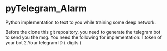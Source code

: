 # pyTelegram_Alarm
Python implementation to text to you while training some deep network.

Before the clone this git repository,
you need to generate the telegram bot to send you the msg.
You need the following for implementation:
1.token of your bot
2.Your telegram ID ( digits )
